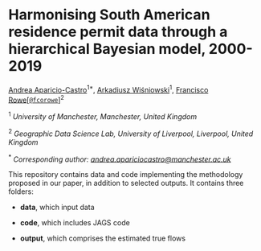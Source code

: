 # Harmonising South American residence permit data through a hierarchical Bayesian model, 2000-2019

[Andrea Aparicio-Castro](https://www.research.manchester.ac.uk/portal/andrea.apariciocastro.html)<sup>1*</sup>, [Arkadiusz Wiśniowski](https://www.research.manchester.ac.uk/portal/a.wisniowski.html)<sup>1</sup>, [Francisco Rowe](http://www.franciscorowe.com)[[`@fcorowe`](http://twitter.com/fcorowe)]<sup>2</sup>

<sup>1</sup> *University of Manchester, Manchester, United Kingdom*

<sup>2</sup> *Geographic Data Science Lab, University of Liverpool, Liverpool, United Kingdom*

<sup>*</sup> *Corresponding author: andrea.apariciocastro@manchester.ac.uk*

This repository contains data and code implementing the methodology proposed in our paper, in addition to selected outputs. It contains three folders:

- **data**, which input data

- **code**, which includes JAGS code

- **output**, which comprises the estimated true flows
